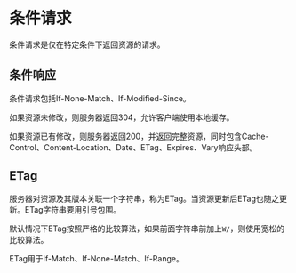# 条件请求

条件请求是仅在特定条件下返回资源的请求。

## 条件响应

条件请求包括If-None-Match、If-Modified-Since。

如果资源未修改，则服务器返回304，允许客户端使用本地缓存。

如果资源已有修改，则服务器返回200，并返回完整资源，同时包含Cache-Control、Content-Location、Date、ETag、Expires、Vary响应头部。

## ETag

服务器对资源及其版本关联一个字符串，称为ETag。当资源更新后ETag也随之更新。ETag字符串要用引号包围。

默认情况下ETag按照严格的比较算法，如果前面字符串前加上`W/`，则使用宽松的比较算法。

ETag用于If-Match、If-None-Match、If-Range。

